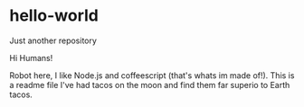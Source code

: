 # hello-world
Just another repository

Hi Humans!

Robot here, I like Node.js and coffeescript (that's whats im made of!).
This is a readme file
I've had tacos on the moon and find them far superio to Earth tacos.
